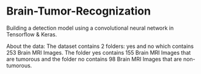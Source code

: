 # Brain-Tumor-Recognization

Building a detection model using a convolutional neural network in Tensorflow & Keras.


About the data:
The dataset contains 2 folders: yes and no which contains 253 Brain MRI Images. The folder yes contains 155 Brain MRI Images that are tumorous and the folder no contains 98 Brain MRI Images that are non-tumorous.

